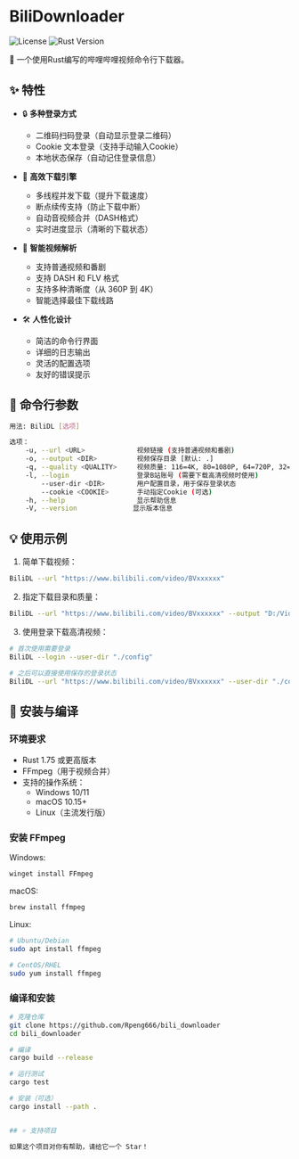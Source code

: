 # BiliDownloader

![License](https://img.shields.io/badge/license-MIT-blue.svg)
![Rust Version](https://img.shields.io/badge/rust-1.75%2B-orange.svg)

🚀 一个使用Rust编写的哔哩哔哩视频命令行下载器。

## ✨ 特性

- 🔒 **多种登录方式**
  - 二维码扫码登录（自动显示登录二维码）
  - Cookie 文本登录（支持手动输入Cookie）
  - 本地状态保存（自动记住登录信息）

- 🚄 **高效下载引擎**
  - 多线程并发下载（提升下载速度）
  - 断点续传支持（防止下载中断）
  - 自动音视频合并（DASH格式）
  - 实时进度显示（清晰的下载状态）

- 🎯 **智能视频解析**
  - 支持普通视频和番剧
  - 支持 DASH 和 FLV 格式
  - 支持多种清晰度（从 360P 到 4K）
  - 智能选择最佳下载线路

- 🛠 **人性化设计**
  - 简洁的命令行界面
  - 详细的日志输出
  - 灵活的配置选项
  - 友好的错误提示

## 📝 命令行参数

```bash
用法: BiliDL [选项]

选项：
    -u, --url <URL>             视频链接 (支持普通视频和番剧)
    -o, --output <DIR>          视频保存目录 [默认: .]
    -q, --quality <QUALITY>     视频质量: 116=4K, 80=1080P, 64=720P, 32=480P, 16=360P [默认: 80]
    -l, --login                 登录B站账号 (需要下载高清视频时使用)
        --user-dir <DIR>        用户配置目录，用于保存登录状态
        --cookie <COOKIE>       手动指定Cookie (可选)
    -h, --help                  显示帮助信息
    -V, --version              显示版本信息
```

## 💡 使用示例

1. 简单下载视频：
```bash
BiliDL --url "https://www.bilibili.com/video/BVxxxxxx"
```

2. 指定下载目录和质量：
```bash
BiliDL --url "https://www.bilibili.com/video/BVxxxxxx" --output "D:/Videos" --quality 116
```

3. 使用登录下载高清视频：
```bash
# 首次使用需要登录
BiliDL --login --user-dir "./config"

# 之后可以直接使用保存的登录状态
BiliDL --url "https://www.bilibili.com/video/BVxxxxxx" --user-dir "./config" --quality 116
```

## 🔧 安装与编译

### 环境要求

- Rust 1.75 或更高版本
- FFmpeg（用于视频合并）
- 支持的操作系统：
  - Windows 10/11
  - macOS 10.15+
  - Linux（主流发行版）

### 安装 FFmpeg

Windows:
```powershell
winget install FFmpeg
```

macOS:
```bash
brew install ffmpeg
```

Linux:
```bash
# Ubuntu/Debian
sudo apt install ffmpeg

# CentOS/RHEL
sudo yum install ffmpeg
```

### 编译和安装

```bash
# 克隆仓库
git clone https://github.com/Rpeng666/bili_downloader
cd bili_downloader

# 编译
cargo build --release

# 运行测试
cargo test

# 安装（可选）
cargo install --path .


## ⭐ 支持项目

如果这个项目对你有帮助，请给它一个 Star！
